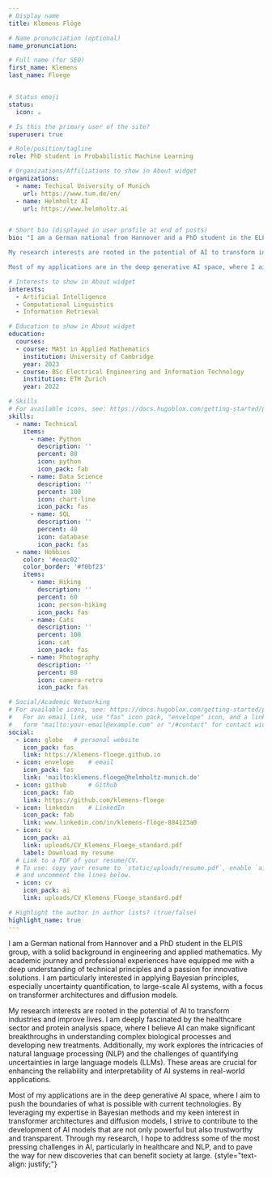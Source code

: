 ```yaml
---
# Display name
title: Klemens Flöge

# Name pronunciation (optional)
name_pronunciation: 

# Full name (for SEO)
first_name: Klemens 
last_name: Floege


# Status emoji
status:
  icon: ☕️

# Is this the primary user of the site?
superuser: true

# Role/position/tagline
role: PhD student in Probabilistic Machine Learning

# Organizations/Affiliations to show in About widget
organizations:
  - name: Techical University of Munich
    url: https://www.tum.de/en/
  - name: Helmholtz AI
    url: https://www.helmholtz.ai  


# Short bio (displayed in user profile at end of posts)
bio: "I am a German national from Hannover and a PhD student in the ELPIS group, with a solid background in engineering and applied mathematics. My academic journey and professional experiences have equipped me with a deep understanding of technical principles and a passion for innovative solutions. I am particularly interested in applying Bayesian principles, especially uncertainty quantification, to large-scale AI systems, with a focus on transformer architectures and diffusion models.

My research interests are rooted in the potential of AI to transform industries and improve lives. I am deeply fascinated by the healthcare sector and protein analysis space, where I believe AI can make significant breakthroughs in understanding complex biological processes and developing new treatments. Additionally, my work explores the intricacies of natural language processing (NLP) and the challenges of quantifying uncertainties in large language models (LLMs). These areas are crucial for enhancing the reliability and interpretability of AI systems in real-world applications.

Most of my applications are in the deep generative AI space, where I aim to push the boundaries of what is possible with current technologies. By leveraging my expertise in Bayesian methods and my keen interest in transformer architectures and diffusion models, I strive to contribute to the development of AI models that are not only powerful but also trustworthy and transparent. Through my research, I hope to address some of the most pressing challenges in AI, particularly in healthcare and NLP, and to pave the way for new discoveries that can benefit society at large."

# Interests to show in About widget
interests:
  - Artificial Intelligence
  - Computational Linguistics
  - Information Retrieval

# Education to show in About widget
education:
  courses:
  - course: MASt in Applied Mathematics
    institution: University of Cambridge
    year: 2023
  - course: BSc Electrical Engineering and Information Technology
    institution: ETH Zurich 
    year: 2022

# Skills
# For available icons, see: https://docs.hugoblox.com/getting-started/page-builder/#icons
skills:
  - name: Technical
    items:
      - name: Python
        description: ''
        percent: 80
        icon: python
        icon_pack: fab
      - name: Data Science
        description: ''
        percent: 100
        icon: chart-line
        icon_pack: fas
      - name: SQL
        description: ''
        percent: 40
        icon: database
        icon_pack: fas
  - name: Hobbies
    color: '#eeac02'
    color_border: '#f0bf23'
    items:
      - name: Hiking
        description: ''
        percent: 60
        icon: person-hiking
        icon_pack: fas
      - name: Cats
        description: ''
        percent: 100
        icon: cat
        icon_pack: fas
      - name: Photography
        description: ''
        percent: 80
        icon: camera-retro
        icon_pack: fas

# Social/Academic Networking
# For available icons, see: https://docs.hugoblox.com/getting-started/page-builder/#icons
#   For an email link, use "fas" icon pack, "envelope" icon, and a link in the
#   form "mailto:your-email@example.com" or "/#contact" for contact widget.
social:
  - icon: globe   # personal website
    icon_pack: fas
    link: https://klemens-floege.github.io
  - icon: envelope    # email
    icon_pack: fas
    link: 'mailto:klemens.floege@helmholtz-munich.de'
  - icon: github      # Github
    icon_pack: fab
    link: https://github.com/klemens-floege
  - icon: linkedin    # LinkedIn
    icon_pack: fab
    link: www.linkedin.com/in/klemens-flöge-884123a0
  - icon: cv
    icon_pack: ai
    link: uploads/CV_Klemens_Floege_standard.pdf
    label: Download my resume
  # Link to a PDF of your resume/CV.
  # To use: copy your resume to `static/uploads/resume.pdf`, enable `ai` icons in `params.yaml`,
  # and uncomment the lines below.
  - icon: cv
    icon_pack: ai
    link: uploads/CV_Klemens_Floege_standard.pdf

# Highlight the author in author lists? (true/false)
highlight_name: true
---
```


I am a German national from Hannover and a PhD student in the ELPIS group, with a solid background in engineering and applied mathematics. My academic journey and professional experiences have equipped me with a deep understanding of technical principles and a passion for innovative solutions. I am particularly interested in applying Bayesian principles, especially uncertainty quantification, to large-scale AI systems, with a focus on transformer architectures and diffusion models.

My research interests are rooted in the potential of AI to transform industries and improve lives. I am deeply fascinated by the healthcare sector and protein analysis space, where I believe AI can make significant breakthroughs in understanding complex biological processes and developing new treatments. Additionally, my work explores the intricacies of natural language processing (NLP) and the challenges of quantifying uncertainties in large language models (LLMs). These areas are crucial for enhancing the reliability and interpretability of AI systems in real-world applications.

Most of my applications are in the deep generative AI space, where I aim to push the boundaries of what is possible with current technologies. By leveraging my expertise in Bayesian methods and my keen interest in transformer architectures and diffusion models, I strive to contribute to the development of AI models that are not only powerful but also trustworthy and transparent. Through my research, I hope to address some of the most pressing challenges in AI, particularly in healthcare and NLP, and to pave the way for new discoveries that can benefit society at large.
{style="text-align: justify;"}
